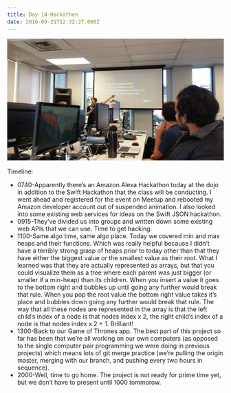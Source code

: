 ```yaml
---
title: Day 14-Hackathon
date: 2016-09-21T12:32:27.000Z
---
```

![Day 14](/assets/day14.jpg)

Timeline:
* 0740-Apparently there’s an Amazon Alexa Hackathon today at the dojo in addition to the Swift Hackathon that the class will be conducting.  I went ahead and registered for the event on Meetup and rebooted my Amazon developer account out of suspended animation.  I also looked into some existing web services for ideas on the Swift JSON hackathon.
* 0915-They’ve divided us into groups and written down some existing web APIs that we can use.  Time to get hacking.
* 1100-Same algo time, same algo place.  Today we covered min and max heaps and their functions.  Which was really helpful because I didn’t have a terribly strong grasp of heaps prior to today other than that they have either the biggest value or the smallest value as their root.  What I learned was that they are actually represented as arrays, but that you could visualize them as a tree where each parent was just bigger (or smaller if a min-heap) than its children.  When you insert a value it goes to the bottom right and bubbles up until going any further would break that rule.  When you pop the root value the bottom right value takes it’s place and bubbles down going any further would break that rule.  The way that all these nodes are represented in the array is that the left child’s index of a node is that nodes index x 2, the right child’s index of a node is that nodes index x 2 + 1.  Brilliant!
* 1300-Back to our Game of Thrones app.  The best part of this project so far has been that we’re all working on our own computers (as opposed to the single computer pair programming we were doing in previous projects) which means lots of git merge practice (we’re pulling the origin master, merging with our branch, and pushing every two hours in sequence).
* 2000-Well, time to go home.  The project is not ready for prime time yet, but we don’t have to present until 1000 tommorow.
